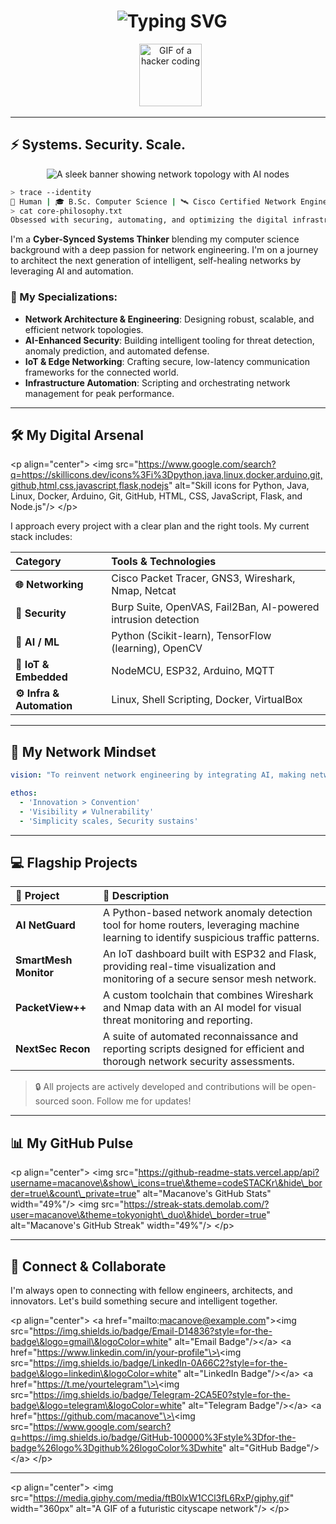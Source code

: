 
<h1 align="center">
  <img src="https://readme-typing-svg.demolab.com?font=JetBrains+Mono&duration=3000&pause=1000&color=00FFF0&center=true&vCenter=true&width=600&lines=MACANOVE+%F0%9F%92%BB+NETWORK+ENGINEER+%7C+AI+SECURITY+ARCHITECT;Cyber+%7C+Cloud+%7C+IoT+%7C+Automation;Connecting+the+World%2C+Securely+%E2%9C%94" alt="Typing SVG" />
</h1>

<p align="center">
  <img src="https://media.giphy.com/media/du3J3cXyzhj75IOgvA/giphy.gif" width="100px" alt="GIF of a hacker coding"/>
</p>

---

## ⚡️ Systems. Security. Scale.

<p align="center">
  <img src="https://raw.githubusercontent.com/macanove/macanove/main/assets/banner.png" alt="A sleek banner showing network topology with AI nodes"/>
</p>

```bash
> trace --identity
🧠 Human | 🎓 B.Sc. Computer Science | 🛰 Cisco Certified Network Engineer
> cat core-philosophy.txt
Obsessed with securing, automating, and optimizing the digital infrastructure that connects us all.
````

I'm a **Cyber-Synced Systems Thinker** blending my computer science background with a deep passion for network engineering. I'm on a journey to architect the next generation of intelligent, self-healing networks by leveraging AI and automation.

### 🧬 My Specializations:

  - **Network Architecture & Engineering**: Designing robust, scalable, and efficient network topologies.
  - **AI-Enhanced Security**: Building intelligent tooling for threat detection, anomaly prediction, and automated defense.
  - **IoT & Edge Networking**: Crafting secure, low-latency communication frameworks for the connected world.
  - **Infrastructure Automation**: Scripting and orchestrating network management for peak performance.

-----

## 🛠️ My Digital Arsenal

\<p align="center"\>
\<img src="https://www.google.com/search?q=https://skillicons.dev/icons%3Fi%3Dpython,java,linux,docker,arduino,git,github,html,css,javascript,flask,nodejs" alt="Skill icons for Python, Java, Linux, Docker, Arduino, Git, GitHub, HTML, CSS, JavaScript, Flask, and Node.js"/\>
\</p\>

I approach every project with a clear plan and the right tools. My current stack includes:

| Category | Tools & Technologies |
| :--- | :--- |
| **🌐 Networking** | Cisco Packet Tracer, GNS3, Wireshark, Nmap, Netcat |
| **🔐 Security** | Burp Suite, OpenVAS, Fail2Ban, AI-powered intrusion detection |
| **🤖 AI / ML** | Python (Scikit-learn), TensorFlow (learning), OpenCV |
| **📱 IoT & Embedded** | NodeMCU, ESP32, Arduino, MQTT |
| **⚙️ Infra & Automation** | Linux, Shell Scripting, Docker, VirtualBox |

-----

## 🧠 My Network Mindset

```yaml
vision: "To reinvent network engineering by integrating AI, making networks not just connected, but truly intelligent and secure."

ethos:
  - 'Innovation > Convention'
  - 'Visibility ≠ Vulnerability'
  - 'Simplicity scales, Security sustains'
```

-----

## 💻 Flagship Projects

| 🔗 Project | 🌟 Description |
| :--- | :--- |
| **AI NetGuard** | A Python-based network anomaly detection tool for home routers, leveraging machine learning to identify suspicious traffic patterns. |
| **SmartMesh Monitor** | An IoT dashboard built with ESP32 and Flask, providing real-time visualization and monitoring of a secure sensor mesh network. |
| **PacketView++** | A custom toolchain that combines Wireshark and Nmap data with an AI model for visual threat monitoring and reporting. |
| **NextSec Recon** | A suite of automated reconnaissance and reporting scripts designed for efficient and thorough network security assessments. |

> 🔒 All projects are actively developed and contributions will be open-sourced soon. Follow me for updates\!

-----

## 📊 My GitHub Pulse

\<p align="center"\>
\<img src="https://github-readme-stats.vercel.app/api?username=macanove\&show\_icons=true\&theme=codeSTACKr\&hide\_border=true\&count\_private=true" alt="Macanove's GitHub Stats" width="49%"/\>
\<img src="https://streak-stats.demolab.com/?user=macanove\&theme=tokyonight\_duo\&hide\_border=true" alt="Macanove's GitHub Streak" width="49%"/\>
\</p\>

-----

## 🚀 Connect & Collaborate

I'm always open to connecting with fellow engineers, architects, and innovators. Let's build something secure and intelligent together.

\<p align="center"\>
\<a href="mailto:macanove@example.com"\>\<img src="https://img.shields.io/badge/Email-D14836?style=for-the-badge\&logo=gmail\&logoColor=white" alt="Email Badge"/\>\</a\>
\<a href="https://www.linkedin.com/in/your-profile"\>\<img src="https://img.shields.io/badge/LinkedIn-0A66C2?style=for-the-badge\&logo=linkedin\&logoColor=white" alt="LinkedIn Badge"/\>\</a\>
\<a href="https://t.me/yourtelegram"\>\<img src="https://img.shields.io/badge/Telegram-2CA5E0?style=for-the-badge\&logo=telegram\&logoColor=white" alt="Telegram Badge"/\>\</a\>
\<a href="https://github.com/macanove"\>\<img src="https://www.google.com/search?q=https://img.shields.io/badge/GitHub-100000%3Fstyle%3Dfor-the-badge%26logo%3Dgithub%26logoColor%3Dwhite" alt="GitHub Badge"/\>\</a\>
\</p\>

-----

\<p align="center"\>
\<img src="https://media.giphy.com/media/ftB0lxW1CCl3fL6RxP/giphy.gif" width="360px" alt="A GIF of a futuristic cityscape network"/\>
\</p\>

```

